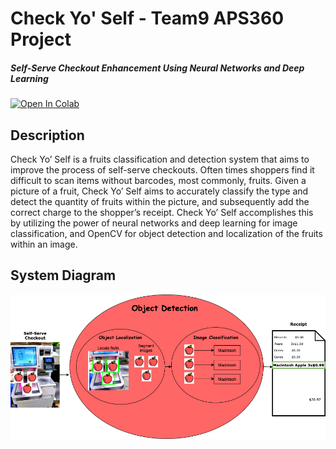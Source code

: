# Check Yo' Self - Team9 APS360 Project
##### Self-Serve Checkout Enhancement Using Neural Networks and Deep Learning

[![Open In Colab](https://colab.research.google.com/assets/colab-badge.svg)](https://colab.research.google.com/github/MichaelCondo/Team9-APS360-Project/blob/main/CheckYoSelf.ipynb)

## Description

Check Yo’ Self is a fruits classification and detection system that aims to improve the process of self-serve checkouts. Often times shoppers find it difficult to scan items without barcodes, most commonly, fruits. Given a picture of a fruit, Check Yo’ Self aims to accurately classify the type and detect the quantity of fruits within the picture, and subsequently add the correct charge to the shopper’s receipt. Check Yo’ Self accomplishes this by utilizing the power of neural networks and deep learning for image classification, and OpenCV for object detection and localization of the fruits within an image.

## System Diagram
![System Diagram](https://github.com/MichaelCondo/Team9-APS360-Project/blob/main/docs/final_system_diagram.png)
